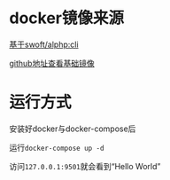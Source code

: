 # docker镜像来源

[基于swoft/alphp:cli](https://hub.docker.com/r/swoft/alphp "基于swoft/alphp:cli")

[github地址查看基础镜像](https://github.com/swoft-cloud/alphp "github地址查看基础镜像")

# 运行方式

安装好docker与docker-compose后

运行`docker-compose up -d`

访问`127.0.0.1:9501`就会看到“Hello World”
